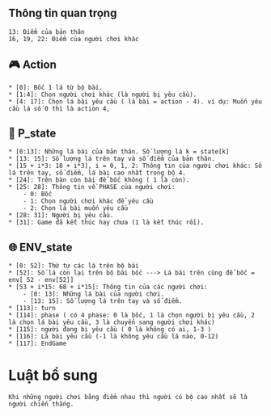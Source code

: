 ##  Thông tin quan trọng
    13: Điểm của bản thân
    16, 19, 22: Điểm của người chơi khác
    
## :video_game: Action
    * [0]: Bốc 1 lá từ bộ bài.
    * [1:4]: Chọn người chơi khác (là người bị yêu cầu).
    * [4: 17]: Chọn lá bài yêu cầu ( lá bài = action - 4). ví dụ: Muốn yêu cầu lá số 0 thì là action 4, 
    
## :bust_in_silhouette: P_state
    * [0:13]: Những lá bài của bản thân. Số lượng lá k = state[k]
    * [13: 15]: Số lượng lá trên tay và số điểm của bản thân.
    * [15 + i*3: 18 + i*3], i = 0, 1, 2: Thông tin của người chơi khác: Số lá trên tay, số điểm, lá bài cao nhất trong bộ 4.
    * [24]: Trên bàn còn bài để bốc không ( 1 là còn).
    * [25: 28]: Thông tin về PHASE của người chơi:
        - 0: Bốc
        - 1: Chọn người chơi khác để yêu cầu
        - 2: Chọn lá bài muốn yêu cầu
    * [28: 31]: Người bị yêu cầu.
    * [31]: Game đã kết thúc hay chưa (1 là kết thúc rồi).
## :globe_with_meridians: ENV_state
    * [0: 52]: Thứ tự các lá trên bộ bài
    * [52]: Số lá còn lại trên bộ bài bốc ---> Lá bài trên cùng để bốc = env[ 52 - env[52]]
    * [53 + i*15: 68 + i*15]: Thông tin của các người chơi:
        - [0: 13]: Những lá bài của người chơi.
        - [13: 15]: Số lượng lá trên tay và số điểm.
    * [113]: turn
    * [114]: phase ( có 4 phase: 0 là bốc, 1 là chọn người bị yêu cầu, 2 là chọn lá bài yêu cầu, 3 là chuyển sang người chơi khác)
    * [115]: người đang bị yêu cầu ( 0 là không có ai, 1-3 )
    * [116]: Lá bài yêu cầu (-1 là không yêu cầu lá nào, 0-12)
    * [117]: EndGame
    
# Luật bổ sung
    Khi những người chơi bằng điểm nhau thì người có bộ cao nhất sẽ là người chiến thắng.
